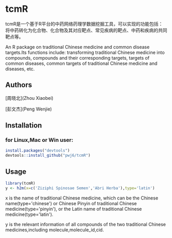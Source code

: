 tcmR
==========

tcmR是一个基于R平台的中药网络药理学数据挖掘工具，可以实现的功能包括：将中药转化为化合物、化合物及其对应靶点、常见疾病的靶点、中药和疾病的共同靶点等。

An R package on traditional Chinese medicine and common disease targets.Its functions include: transforming traditional Chinese medicine into compounds, compounds and their corresponding targets, targets of common diseases, common targets of traditional Chinese medicine and diseases, etc.

## Authors

[周晓北](Zhou Xiaobei)

[彭文杰](Peng Wenjie)

## Installation

### for Linux,Mac or Win user:

```r
install.packages("devtools")
devtools::install_github("pwj6/tcmR")
```

## Usage

```r
library(tcmR)
y <- h2m(x=c('Ziziphi Spinosae Semen','Abri Herba'),type='latin')
```

x is the name of traditional Chinese medicine, which can be the Chinese name(type='chinese') or Chinese Pinyin of traditional Chinese medicine(type='pinyin'), or the Latin name of traditional Chinese medicine(type='latin').

y is the relevant information of all compounds of the two traditional Chinese medicines,including molecule,molecule_id,cid.














